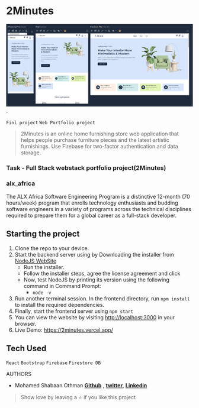 # 2Minutes
![2Minutes](https://github.com/SHmohamed229/Webstack-Portfolio-Project/blob/master/src/assets/images/mock.png).

`Finl project` `Web Portfolio project`

> 2Minutes is an online home furnishing store web application that helps people purchase furniture pieces and the latest artistic furnishings. Use Firebase for two-factor authentication and data storage. 


### Task - Full Stack webstack portfolio project(2Minutes)

### alx_africa
The ALX Africa Software Engineering Program is a distinctive 12-month (70 hours/week) program that enrolls technology enthusiasts and budding software engineers in a variety of programs across the technical disciplines required to prepare them for a global career as a full-stack developer.

## Starting the project

1. Clone the repo to your device.
2. Start the backend server using by Downloading the installer from [NodeJS WebSite](https://nodejs.org/en/)
     * Run the installer.
     * Follow the installer steps, agree the license agreement and click 
     * Now, test NodeJS by printing its version using the following command in Command Prompt:
         * `node -v`
4. Run another terminal session. In the frontend directory, run `npm install` to install the required dependencies.
5. Finally, start the frontend server using `npm start`
6. You can view the website by visiting [http://localhost:3000](http://localhost:3000) in your browser.
7. Live Demo: https://2minutes.vercel.app/
## Tech Used

`React` `Bootstrap` `Firebase` `Firestore DB`

AUTHORS

* Mohamed Shabaan Othman **[Github](https://github.com/SHmohamed229)** , **[twitter](https://twitter.com/Mohamed38Uwk)**, **[Linkedin](in/mohammed-shabaan-othman-3392a2191/)**

> Show love by leaving a ⭐️ if you like this project 
